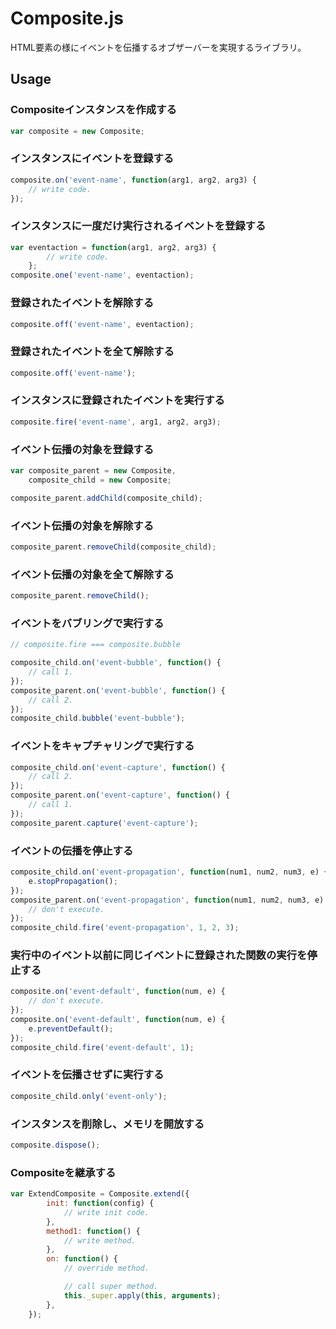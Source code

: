 # Composite.js
HTML要素の様にイベントを伝播するオブザーバーを実現するライブラリ。


## Usage
### Compositeインスタンスを作成する
```javascript
var composite = new Composite;
```

### インスタンスにイベントを登録する
```javascript
composite.on('event-name', function(arg1, arg2, arg3) {
    // write code.
});
```

### インスタンスに一度だけ実行されるイベントを登録する
```javascript
var eventaction = function(arg1, arg2, arg3) {
        // write code.
    };
composite.one('event-name', eventaction);
```

### 登録されたイベントを解除する
```javascript
composite.off('event-name', eventaction);
```

### 登録されたイベントを全て解除する
```javascript
composite.off('event-name');
```

### インスタンスに登録されたイベントを実行する
```javascript
composite.fire('event-name', arg1, arg2, arg3);
```

### イベント伝播の対象を登録する
```javascript
var composite_parent = new Composite,
    composite_child = new Composite;

composite_parent.addChild(composite_child);
```

### イベント伝播の対象を解除する
```javascript
composite_parent.removeChild(composite_child);
```

### イベント伝播の対象を全て解除する
```javascript
composite_parent.removeChild();
```

### イベントをバブリングで実行する
```javascript
// composite.fire === composite.bubble

composite_child.on('event-bubble', function() {
    // call 1.
});
composite_parent.on('event-bubble', function() {
    // call 2.
});
composite_child.bubble('event-bubble');
```

### イベントをキャプチャリングで実行する
```javascript
composite_child.on('event-capture', function() {
    // call 2.
});
composite_parent.on('event-capture', function() {
    // call 1.
});
composite_parent.capture('event-capture');
```

### イベントの伝播を停止する
```javascript
composite_child.on('event-propagation', function(num1, num2, num3, e) {
    e.stopPropagation();
});
composite_parent.on('event-propagation', function(num1, num2, num3, e) {
    // don't execute.
});
composite_child.fire('event-propagation', 1, 2, 3);
```

### 実行中のイベント以前に同じイベントに登録された関数の実行を停止する
```javascript
composite.on('event-default', function(num, e) {
    // don't execute.
});
composite.on('event-default', function(num, e) {
    e.preventDefault();
});
composite_child.fire('event-default', 1);
```

### イベントを伝播させずに実行する
```javascript
composite_child.only('event-only');
```

### インスタンスを削除し、メモリを開放する
```javascript
composite.dispose();
```

### Compositeを継承する
```javascript
var ExtendComposite = Composite.extend({
        init: function(config) {
            // write init code.
        },
        method1: function() {
            // write method.
        },
        on: function() {
            // override method.

            // call super method.
            this._super.apply(this, arguments);
        },
    });
```


